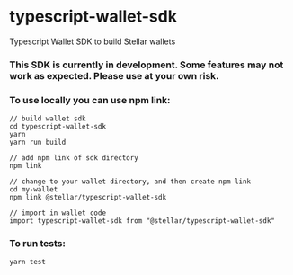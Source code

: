 # typescript-wallet-sdk

Typescript Wallet SDK to build Stellar wallets

### This SDK is currently in development. Some features may not work as expected. Please use at your own risk.

### To use locally you can use npm link:

```
// build wallet sdk
cd typescript-wallet-sdk
yarn
yarn run build

// add npm link of sdk directory
npm link

// change to your wallet directory, and then create npm link
cd my-wallet
npm link @stellar/typescript-wallet-sdk

// import in wallet code
import typescript-wallet-sdk from "@stellar/typescript-wallet-sdk"
```

### To run tests:

```
yarn test
```
